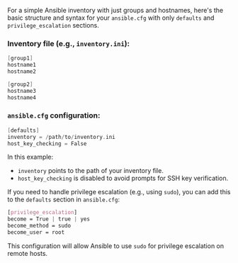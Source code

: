 For a simple Ansible inventory with just groups and hostnames, here's the basic structure and syntax for your `ansible.cfg` with only `defaults` and `privilege_escalation` sections.

### Inventory file (e.g., `inventory.ini`):

```c
[group1]
hostname1
hostname2

[group2]
hostname3
hostname4
```

### `ansible.cfg` configuration:

```c
[defaults]
inventory = /path/to/inventory.ini
host_key_checking = False
```

In this example:

- `inventory` points to the path of your inventory file.
- `host_key_checking` is disabled to avoid prompts for SSH key verification.

If you need to handle privilege escalation (e.g., using `sudo`), you can add this to the `defaults` section in `ansible.cfg`:

```css
[privilege_escalation]
become = True | true | yes
become_method = sudo
become_user = root
```

This configuration will allow Ansible to use `sudo` for privilege escalation on remote hosts.

